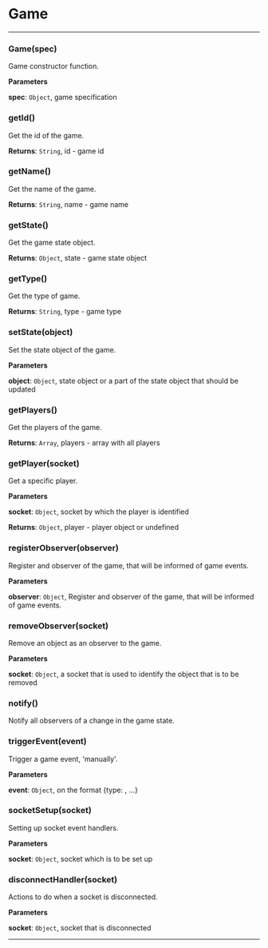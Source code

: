# Game

* * *

### Game(spec) 

Game constructor function.

**Parameters**

**spec**: `Object`, game specification



### getId() 

Get the id of the game.

**Returns**: `String`, id - game id


### getName() 

Get the name of the game.

**Returns**: `String`, name - game name


### getState() 

Get the game state object.

**Returns**: `Object`, state - game state object


### getType() 

Get the type of game.

**Returns**: `String`, type - game type


### setState(object) 

Set the state object of the game.

**Parameters**

**object**: `Object`, state object or a part of the state object that should be updated



### getPlayers() 

Get the players of the game.

**Returns**: `Array`, players - array with all players


### getPlayer(socket) 

Get a specific player.

**Parameters**

**socket**: `Object`, socket by which the player is identified

**Returns**: `Object`, player - player object or undefined


### registerObserver(observer) 

Register and observer of the game, that will be informed of game events.

**Parameters**

**observer**: `Object`, Register and observer of the game, that will be informed of game events.



### removeObserver(socket) 

Remove an object as an observer to the game.

**Parameters**

**socket**: `Object`, a socket that is used to identify the object that is to be removed



### notify() 

Notify all observers of a change in the game state.



### triggerEvent(event) 

Trigger a game event, 'manually'.

**Parameters**

**event**: `Object`, on the format {type: <event type>, ...}



### socketSetup(socket) 

Setting up socket event handlers.

**Parameters**

**socket**: `Object`, socket which is to be set up



### disconnectHandler(socket) 

Actions to do when a socket is disconnected.

**Parameters**

**socket**: `Object`, socket that is disconnected




* * *










